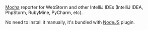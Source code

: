 [Mocha](http://mochajs.org/) reporter for WebStorm and other IntelliJ IDEs (IntelliJ IDEA, PhpStorm, RubyMine, PyCharm, etc).

No need to install it manually, it's bundled with [NodeJS](https://plugins.jetbrains.com/plugin/6098) plugin.
